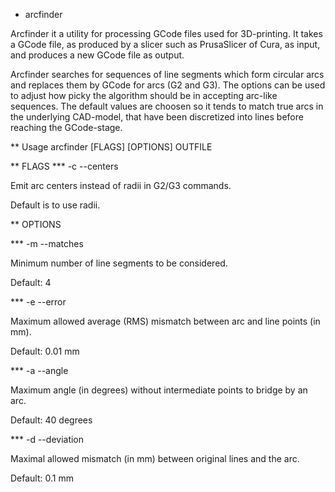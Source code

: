 * arcfinder

Arcfinder it a utility for processing GCode files used for 3D-printing.
It takes a GCode file, as produced by a slicer such as PrusaSlicer of Cura,
as input, and produces a new GCode file as output.

Arcfinder searches for sequences of line segments which form circular
arcs and replaces them by GCode for arcs (G2 and G3).  The options can
be used to adjust how picky the algorithm should be in accepting
arc-like sequences.  The default values are choosen so it tends to
match true arcs in the underlying CAD-model, that have been
discretized into lines before reaching the GCode-stage.

** Usage
arcfinder [FLAGS] [OPTIONS] <INFILE >OUTFILE


** FLAGS
*** -c --centers

Emit arc centers instead of radii in G2/G3 commands.

Default is to use radii.


** OPTIONS

*** -m --matches

Minimum number of line segments to be considered.

Default: 4


*** -e --error

Maximum allowed average (RMS) mismatch between arc and line points (in mm).

Default: 0.01 mm


*** -a --angle

Maximum angle (in degrees) without intermediate points to bridge by an arc.

Default: 40 degrees


*** -d --deviation

Maximal allowed mismatch (in mm) between original lines and the arc.

Default: 0.1 mm
